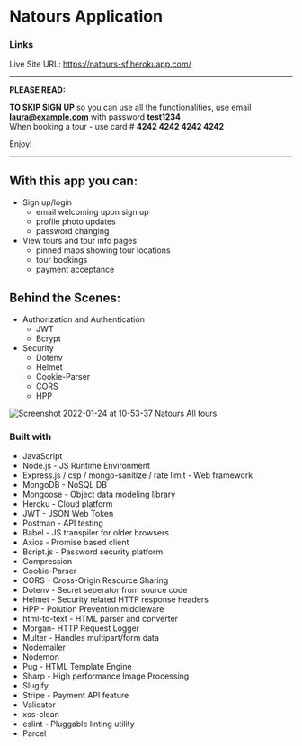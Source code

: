 # Natours Application

### Links
Live Site URL: https://natours-sf.herokuapp.com/

---
**PLEASE READ:**

<b>TO SKIP SIGN UP</b> so you can use all the functionalities, use email <b>laura@example.com</b> with password <b>test1234</b> <br />
When booking a tour - use card # <b>4242 4242 4242 4242</b>

Enjoy!

---

## With this app you can:

- Sign up/login
  -  email welcoming upon sign up
   -  profile photo updates
   -  password changing
-  View tours and tour info pages
    - pinned maps showing tour locations
    - tour bookings
    - payment acceptance

## Behind the Scenes:

- Authorization and Authentication
    - JWT
    - Bcrypt
- Security
    - Dotenv
    - Helmet
    - Cookie-Parser
    - CORS
    - HPP

![Screenshot 2022-01-24 at 10-53-37 Natours All tours](https://user-images.githubusercontent.com/82302032/150817071-dde916b9-6d52-4baa-a196-bdfd3ef1f603.png)

### Built with

- JavaScript
- Node.js - JS Runtime Environment
- Express.js / csp / mongo-sanitize / rate limit - Web framework
- MongoDB - NoSQL DB
- Mongoose - Object data modeling library
- Heroku - Cloud platform
- JWT - JSON Web Token
- Postman - API testing
- Babel - JS transpiler for older browsers
- Axios - Promise based client
- Bcript.js - Password security platform
- Compression
- Cookie-Parser
- CORS - Cross-Origin Resource Sharing
- Dotenv - Secret seperator from source code
- Helmet - Security related HTTP response headers
- HPP - Polution Prevention middleware
- html-to-text - HTML parser and converter
- Morgan- HTTP Request Logger
- Multer - Handles multipart/form data
- Nodemailer
- Nodemon
- Pug - HTML Template Engine
- Sharp - High performance Image Processing
- Slugify
- Stripe - Payment API feature
- Validator
- xss-clean
- eslint - Pluggable linting utility
- Parcel
